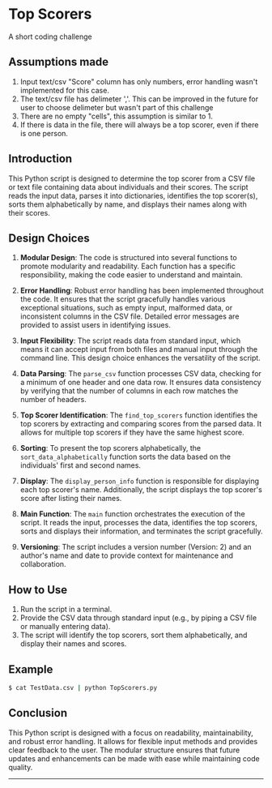 # Top Scorers
A short coding challenge

## Assumptions made
1. Input text/csv "Score" column has only numbers, error handling wasn't implemented for this case.
2. The text/csv file has delimeter ','. This can be improved in the future for user to choose delimeter but wasn't part of this challenge
3. There are no empty "cells", this assumption is similar to 1.
4. If there is data in the file, there will always be a top scorer, even if there is one person.
   
## Introduction

This Python script is designed to determine the top scorer from a CSV file or text file containing data about individuals and their scores. The script reads the input data, parses it into dictionaries, identifies the top scorer(s), sorts them alphabetically by name, and displays their names along with their scores.

## Design Choices

1. **Modular Design**: The code is structured into several functions to promote modularity and readability. Each function has a specific responsibility, making the code easier to understand and maintain.

2. **Error Handling**: Robust error handling has been implemented throughout the code. It ensures that the script gracefully handles various exceptional situations, such as empty input, malformed data, or inconsistent columns in the CSV file. Detailed error messages are provided to assist users in identifying issues.

3. **Input Flexibility**: The script reads data from standard input, which means it can accept input from both files and manual input through the command line. This design choice enhances the versatility of the script.

4. **Data Parsing**: The `parse_csv` function processes CSV data, checking for a minimum of one header and one data row. It ensures data consistency by verifying that the number of columns in each row matches the number of headers.

5. **Top Scorer Identification**: The `find_top_scorers` function identifies the top scorers by extracting and comparing scores from the parsed data. It allows for multiple top scorers if they have the same highest score.

6. **Sorting**: To present the top scorers alphabetically, the `sort_data_alphabetically` function sorts the data based on the individuals' first and second names.

7. **Display**: The `display_person_info` function is responsible for displaying each top scorer's name. Additionally, the script displays the top scorer's score after listing their names.

8. **Main Function**: The `main` function orchestrates the execution of the script. It reads the input, processes the data, identifies the top scorers, sorts and displays their information, and terminates the script gracefully.

9. **Versioning**: The script includes a version number (Version: 2) and an author's name and date to provide context for maintenance and collaboration.

## How to Use

1. Run the script in a terminal.
2. Provide the CSV data through standard input (e.g., by piping a CSV file or manually entering data).
3. The script will identify the top scorers, sort them alphabetically, and display their names and scores.

## Example

```bash
$ cat TestData.csv | python TopScorers.py
```

## Conclusion

This Python script is designed with a focus on readability, maintainability, and robust error handling. It allows for flexible input methods and provides clear feedback to the user. The modular structure ensures that future updates and enhancements can be made with ease while maintaining code quality.

---
